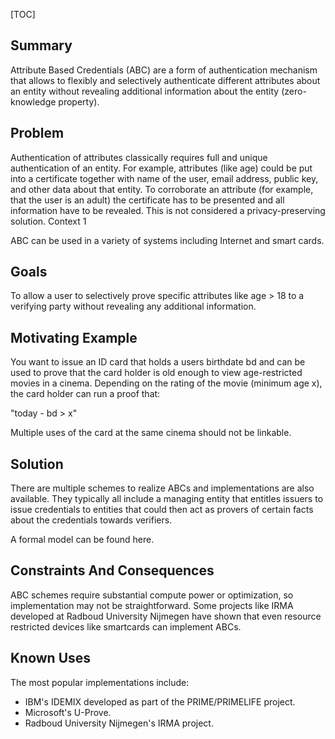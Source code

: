 [TOC]

## Summary

Attribute Based Credentials (ABC) are a form of authentication mechanism that allows to flexibly and selectively authenticate different attributes about an entity without revealing additional information about the entity (zero-knowledge property).
## Problem

Authentication of attributes classically requires full and unique authentication of an entity. For example, attributes (like age) could be put into a certificate together with name of the user, email address, public key, and other data about that entity. To corroborate an attribute (for example, that the user is an adult) the certificate has to be presented and all information have to be revealed. This is not considered a privacy-preserving solution.
Context 1

ABC can be used in a variety of systems including Internet and smart cards.
## Goals

To allow a user to selectively prove specific attributes like age > 18 to a verifying party without revealing any additional information.
## Motivating Example

You want to issue an ID card that holds a users birthdate bd and can be used to prove that the card holder is old enough to view age-restricted movies in a cinema. Depending on the rating of the movie (minimum age x), the card holder can run a proof that:

"today - bd > x"

Multiple uses of the card at the same cinema should not be linkable.
## Solution

There are multiple schemes to realize ABCs and implementations are also available. They typically all include a managing entity that entitles issuers to issue credentials to entities that could then act as provers of certain facts about the credentials towards verifiers.

A formal model can be found here.
## Constraints And Consequences

ABC schemes require substantial compute power or optimization, so implementation may not be straightforward. Some projects like IRMA developed at Radboud University Nijmegen have shown that even resource restricted devices like smartcards can implement ABCs.
## Known Uses

The most popular implementations include:

- IBM's IDEMIX developed as part of the PRIME/PRIMELIFE project.
- Microsoft's U-Prove.
- Radboud University Nijmegen's IRMA project.